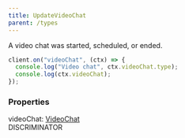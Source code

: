 ```yaml
---
title: UpdateVideoChat
parent: /types
---
```


A video chat was started, scheduled, or ended.

```ts
client.on("videoChat", (ctx) => {
  console.log("Video chat", ctx.videoChat.type);
  console.log(ctx.videoChat);
});
```

### Properties

<div class="flex flex-col gap-3"><div><div class="flex gap-2"><div class="font-mono p" id="p_videoChat" data-anchor><span class="font-bold">videoChat</span><span class="opacity-50">:</span> <a href="/types/videochat"  >VideoChat</a></div><div class="flex items-center"><div class="bg-dbt px-1.5 rounded-md select-none text-fgt text-[10px]">DISCRIMINATOR</div></div></div></div></div>

